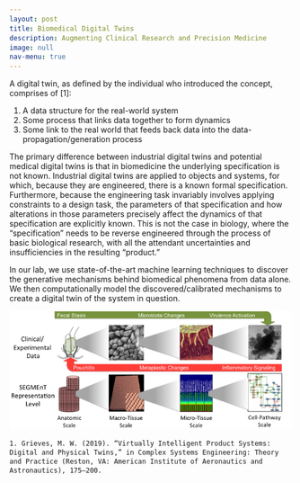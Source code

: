 ```yaml
---
layout: post
title: Biomedical Digital Twins
description: Augmenting Clinical Research and Precision Medicine
image: null
nav-menu: true
---
```


A digital twin, as defined by the individual who introduced the concept, comprises of [1]:

<ol>
  <li>A data structure for the real-world system</li>
  <li>Some process that links data together to form dynamics</li>
  <li>Some link to the real world that feeds back data into the data-propagation/generation process</li>
</ol>

The primary difference between industrial digital twins and potential medical digital twins is that in biomedicine the underlying specification is not known. Industrial digital twins are applied to objects and systems, for which, because they are engineered, there is a known formal specification. Furthermore, because the engineering task invariably involves applying constraints to a design task, the parameters of that specification and how alterations in those parameters precisely affect the dynamics of that specification are explicitly known. This is not the case in biology, where the “specification” needs to be reverse engineered through the process of basic biological research, with all the attendant uncertainties and insufficiencies in the resulting “product.”

In our lab, we use state-of-the-art machine learning techniques to discover the generative mechanisms behind biomedical phenomena from data alone.  We then computationally model the discovered/calibrated mechanisms to create a digital twin of the system in question.

<span class="image main"><img src="assets/images/SegmentOVerview.jpeg" alt=""/></span>

    1. Grieves, M. W. (2019). “Virtually Intelligent Product Systems: Digital and Physical Twins,” in Complex Systems Engineering: Theory and Practice (Reston, VA: American Institute of Aeronautics and Astronautics), 175–200.
